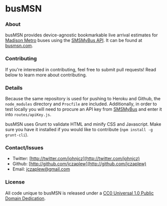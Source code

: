 # busMSN

### About
busMSN provides device-agnostic bookmarkable live arrival estimates for [Madison Metro](https://www.cityofmadison.com/metro/) buses using the [SMSMyBus API](http://api.smsmybus.com/). It can be found at [busmsn.com](busmsn.com).

### Contributing
If you're interested in contributing, feel free to submit pull requests! Read below to learn more about contributing.

### Details
Because the same repository is used for pushing to Heroku and Github, the ````node_modules```` directory and ````Procfile```` are included. Additionally, in order to test locally you will need to procure an API key from [SMSMyBus](http://api.smsmybus.com/) and enter it into ````routes/apiKey.js````.

busMSN uses Grunt to validate HTML and minify CSS and Javascript. Make sure you have it installed if you would like to contribute (````npm install -g grunt-cli````).

### Contact/Issues
- Twitter: [http://twitter.com/johnjcz](http://twitter.com/johnjcz)
- Github: [http://github.com/jczaplew](http://github.com/jczaplew)
- Email: jczaplew@gmail.com

### License
All code unique to busMSN is released under a [CC0 Universal 1.0 Public Domain Dedication](http://creativecommons.org/publicdomain/zero/1.0/).